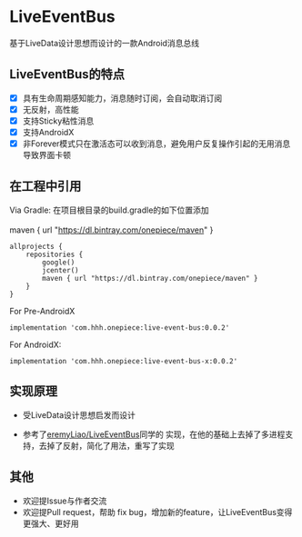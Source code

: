 # LiveEventBus

基于LiveData设计思想而设计的一款Android消息总线


## LiveEventBus的特点

- [x] 具有生命周期感知能力，消息随时订阅，会自动取消订阅
- [x] 无反射，高性能
- [x] 支持Sticky粘性消息
- [x] 支持AndroidX
- [x] 非Forever模式只在激活态可以收到消息，避免用户反复操作引起的无用消息导致界面卡顿

## 在工程中引用

Via Gradle: 在项目根目录的build.gradle的如下位置添加 <br><br>
maven { url "https://dl.bintray.com/onepiece/maven" }

```
allprojects {
    repositories {
        google()
        jcenter()
        maven { url "https://dl.bintray.com/onepiece/maven" }
    }
}
```

For Pre-AndroidX
```
implementation 'com.hhh.onepiece:live-event-bus:0.0.2'
```
For AndroidX:
```
implementation 'com.hhh.onepiece:live-event-bus-x:0.0.2'
```

## 实现原理
- 受LiveData设计思想启发而设计

- 参考了[eremyLiao/LiveEventBus](https://github.com/JeremyLiao/LiveEventBus)同学的
实现，在他的基础上去掉了多进程支持，去掉了反射，简化了用法，重写了实现

## 其他
- 欢迎提Issue与作者交流
- 欢迎提Pull request，帮助 fix bug，增加新的feature，让LiveEventBus变得更强大、更好用